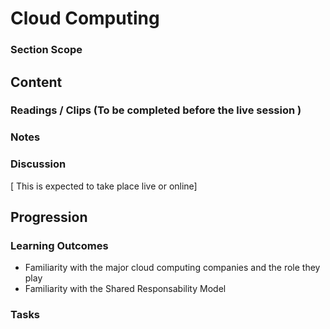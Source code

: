 # Cloud Computing    
### Section Scope  
## Content  
### Readings / Clips (To be completed before the live session )  
### Notes  
### Discussion  
[ This is expected to take place live or online]
## Progression  
### Learning Outcomes  
- Familiarity with the major cloud computing companies and the role they play
- Familiarity with the Shared Responsability Model
### Tasks  


